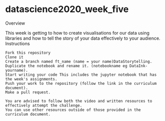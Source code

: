 # datascience2020_week_five

Overview

This week is getting to how to create visualisations for our data using libraries and how to tell the story of your data effectively to your audience.
Instructions

    Fork this repository
    Clone it
    Create a branch named ft_name (name = your name)DataStorytelling.
    Duplicate the notebook and rename it. (notebookname eg DataInk-yourname).
    Start writing your code This includes the jupyter notebook that has the week's assignments.
    Push your work to the repository (follow the link in the curriculum document).
    Make a pull request.
    
    You are advised to follow both the video and written resources to effectively attempt the challenge. 
    You can use other resources outside of those provided in the curriculum document.
    
    
    
    
